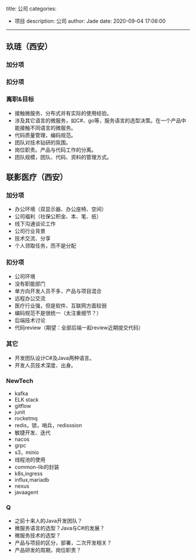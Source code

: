 title: 公司
categories:
  - 项目
description: 公司
author: Jade
date: 2020-09-04 17:06:00
---

## 玖琏（西安）
### 加分项
### 扣分项

### 离职&目标
- 接触微服务、分布式并有实际的使用经验。
- 涉及其它语言的微服务，如C#、go等，服务语言的选型决策。在一个产品中能接触不同语言的微服务。
- 代码质量管理，编码规范。
- 团队对技术钻研的氛围。
- 岗位职责。产品与代码工作的分离。
- 团队规模，团队、代码、资料的管理方式。

## 联影医疗（西安）
### 加分项
- 办公环境（双显示器、办公座椅、空间）
- 公司福利（社保公积金、本、笔、纸）
- 线下沟通谈论工作
- 公司行业背景
- 技术交流、分享
- 个人领取任务，而不是分配

### 扣分项
- 公司环境
- 没有职能部门
- 单方向开发人员不多，产品与项目混合
- 远程办公交流
- 医疗行业强，但是软件、互联网方面较弱
- 编码规范不是很统一（太注重细节？）
- 后端技术讨论
- 代码review（期望：全部后端一起review近期提交代码）

### 其它
- 开发团队设计C#及Java两种语言。
- 开发人员技术深度、出身。

### NewTech
- kafka
- ELK stack
- gitflow
- junit
- rocketmq
- redis，锁，哨兵，redisssion
- 敏捷开发、迭代
- nacos
- grpc
- s3，minio
- 线程池的使用
- common-lib的封装
- k8s,ingress
- influx,mariadb
- nexus
- javaagent

### Q
- 之前十来人的Java开发团队？
- 微服务语言的选型？Java与C#的发展？
- 微服务技术的选型？
- 产品与项目的区分，部署，二次开发相关？
- 产品研发的周期，岗位职责？

